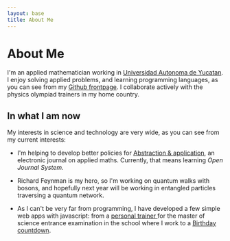 ```yaml
---
layout: base
title: About Me
---
```


About Me
========

I'm an applied mathematician working in [Universidad Autonoma de Yucatan](http://www.matematicas.uady.mx).
I enjoy solving applied problems, and learning programming languages, as you can see from my [Github frontpage](http://github.com/ixxra). I collaborate actively with the physics olympiad trainers in my home country.

In what I am now
----------------
  
My interests in science and technology are very wide, as you can see from my current interests:

* I'm helping to develop better policies for <a href="#">Abstraction &amp; application</a>, an electronic journal on applied maths. Currently, that means learning <em>Open Journal System</em>.

* Richard Feynman is my hero, so I'm working on quantum walks with bosons, and hopefully next year will be working in entangled particles traversing a quantum network.

* As I can't be very far from programming, I have developed a few simple web apps with javascript: from a <a href="">personal trainer </a> for the master of science entrance examination in the school where I work to a <a href="/clock.html">Birthday countdown</a>. 
 
